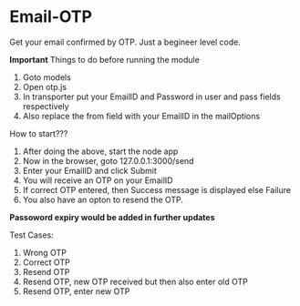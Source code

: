 # Email-OTP
Get your email confirmed by OTP. Just a begineer level code.

**Important**
Things to do before running the module
1. Goto models
2. Open otp.js
3. In transporter put your EmailID and Password in user and pass fields respectively
4. Also replace the from field with your EmailID in the mailOptions

How to start???
1. After doing the above, start the node app
2. Now in the browser, goto 127.0.0.1:3000/send
3. Enter your EmailID and click Submit
4. You will receive an OTP on your EmailID
5. If correct OTP entered, then Success message is displayed else Failure
6. You also have an opton to resend the OTP.

**Passoword expiry would be added in further updates**

Test Cases:
1. Wrong OTP
2. Correct OTP
3. Resend OTP
4. Resend OTP, new OTP received but then also enter old OTP
5. Resend OTP, enter new OTP